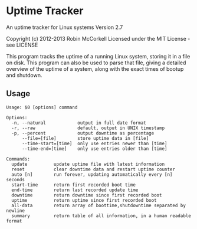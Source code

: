 Uptime Tracker
==============

An uptime tracker for Linux systems
Version 2.7

Copyright (c) 2012-2013 Robin McCorkell
Licensed under the MIT License - see LICENSE

This program tracks the uptime of a running Linux system, storing it in a file
on disk. This program can also be used to parse that file, giving a detailed
overview of the uptime of a system, along with the exact times of bootup and
shutdown.

Usage
-----

    Usage: $0 [options] command

    Options:
      -n, --natural            output in full date format
      -r, --raw                default, output in UNIX timestamp
      -p, --percent            output downtime as percentage
          --file=[file]        store uptime data in [file]
          --time-start=[time]  only use entries newer than [time]
          --time-end=[time]    only use entries older than [time]

    Commands:
      update          update uptime file with latest information
      reset           clear downtime data and restart uptime counter
      auto [n]        run forever, updating automatically every [n] seconds
      start-time      return first recorded boot time
      end-time        return last recorded update time
      downtime        return downtime since first recorded boot
      uptime          return uptime since first recorded boot
      all-data        return array of boottime,shutdowntime separated by newline
      summary         return table of all information, in a human readable format
